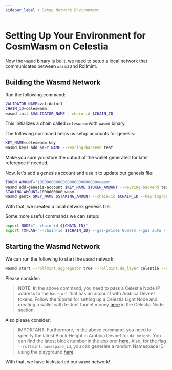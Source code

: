 ```yaml
---
sidebar_label : Setup Network Environment
---
```


# Setting Up Your Environment for CosmWasm on Celestia

Now the `wasmd` binary is built, we need to setup a local network
that communicates between `wasmd` and Rollmint.

## Building the Wasmd Network

Run the following command:

```sh
VALIDATOR_NAME=validator1
CHAIN_ID=celeswasm
wasmd init $VALIDATOR_NAME --chain-id $CHAIN_ID
```

This initializes a chain called `celeswasm` with `wasmd` binary.

The following command helps us setup accounts for genesis:

```sh
KEY_NAME=celeswasm-key
wasmd keys add $KEY_NAME --keyring-backend test
```

Make you sure you store the output of the wallet generated
for later reference if needed.

Now, let's add a genesis account and use it to update our genesis file:

```sh
TOKEN_AMOUNT="10000000000000000000000000uwasm"
wasmd add-genesis-account $KEY_NAME $TOKEN_AMOUNT --keyring-backend test
STAKING_AMOUNT=1000000000uwasm
wasmd gentx $KEY_NAME $STAKING_AMOUNT --chain-id $CHAIN_ID --keyring-backend test
```

With that, we created a local network genesis file.

Some more useful commands we can setup:

<!-- markdownlint-disable MD013 -->
```sh
export NODE="--chain-id ${CHAIN_ID}"
export TXFLAG="--chain-id ${CHAIN_ID} --gas-prices 0uwasm --gas auto --gas-adjustment 1.3"
```
<!-- markdownlint-enable MD013 -->

## Starting the Wasmd Network

We can run the following to start the `wasmd` network:

<!-- markdownlint-disable MD013 -->
```sh
wasmd start --rollmint.aggregator true --rollmint.da_layer celestia --rollmint.da_config='{"base_url":"http://XXX.XXX.XXX.XXX:26658","timeout":60000000000,"gas_limit":6000000}' --rollmint.namespace_id 000000000000FFFF --rollmint.da_start_height XXXXX
```
<!-- markdownlint-enable MD013 -->

Please consider:

> NOTE: In the above command, you need to pass a Celestia Node IP address
  to the `base_url` that has an account with Arabica Devnet tokens. Follow
  the tutorial for setting up a Celestia Light Node and creating a wallet
  with testnet faucet money [here](./node-tutorial.mdx) in the Celestia Node section.

Also please consider:

> IMPORTANT: Furthermore, in the above command, you need to specify the latest
  Block Height in Arabica Devnet for `da_height`. You can find the latest block number
  in the explorer [here](https://explorer.celestia.observer/arabica). Also,
  for the flag `--rollmint.namespace_id`, you can generate a random Namespace
  ID using the playground [here](https://go.dev/play/p/7ltvaj8lhRl)

With that, we have kickstarted our `wasmd` network!
